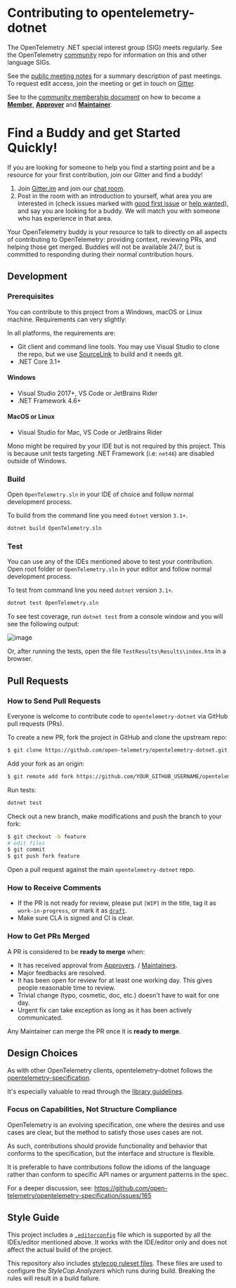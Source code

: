 # Contributing to opentelemetry-dotnet

The OpenTelemetry .NET special interest group (SIG) meets regularly. See the
OpenTelemetry [community](https://github.com/open-telemetry/community#net-sdk)
repo for information on this and other language SIGs.

See the [public meeting notes](https://docs.google.com/document/d/1yjjD6aBcLxlRazYrawukDgrhZMObwHARJbB9glWdHj8/edit?usp=sharing)
for a summary description of past meetings. To request edit access, join the
meeting or get in touch on [Gitter](https://gitter.im/open-telemetry/opentelemetry-dotnet).

See to the [community membership document](https://github.com/open-telemetry/community/blob/master/community-membership.md)
on how to become a [**Member**](https://github.com/open-telemetry/community/blob/master/community-membership.md#member),
[**Approver**](https://github.com/open-telemetry/community/blob/master/community-membership.md#approver)
and [**Maintainer**](https://github.com/open-telemetry/community/blob/master/community-membership.md#maintainer).

# Find a Buddy and get Started Quickly!

If you are looking for someone to help you find a starting point and be a resource for your first contribution, join our
Gitter and find a buddy!

1. Join [Gitter.im](https://gitter.im) and join our [chat room](https://gitter.im/open-telemetry/opentelemetry-dotnet).
2. Post in the room with an introduction to yourself, what area you are
   interested in (check issues marked with [good first
   issue](https://github.com/open-telemetry/opentelemetry-dotnet/labels/good%20first%20issue)
   or [help wanted](https://github.com/open-telemetry/opentelemetry-dotnet/labels/help%20wanted)),
   and say you are looking for a buddy. We will match you with someone who has experience in that area.

Your OpenTelemetry buddy is your resource to talk to directly on all aspects of contributing to OpenTelemetry: providing
context, reviewing PRs, and helping those get merged. Buddies will not be available 24/7, but is committed to responding
during their normal contribution hours.

## Development

### Prerequisites

You can contribute to this project from a Windows, macOS or Linux machine. Requirements can very slightly:

In all platforms, the requirements are:

* Git client and command line tools. You may use Visual Studio to clone the repo, but we use [SourceLink](https://github.com/dotnet/sourcelink) to build and it needs git.
* .NET Core 3.1+

#### Windows

* Visual Studio 2017+, VS Code or JetBrains Rider
* .NET Framework 4.6+

#### MacOS or Linux

* Visual Studio for Mac, VS Code or JetBrains Rider

Mono might be required by your IDE but is not required by this project.
This is because unit tests targeting .NET Framework (i.e: `net46`) are disabled outside of Windows.

### Build

Open `OpenTelemetry.sln` in your IDE of choice and follow normal development process.

To build from the command line you need `dotnet` version `3.1+`.

```sh
dotnet build OpenTelemetry.sln
```

### Test

You can use any of the IDEs mentioned above to test your contribution. Open root
folder or `OpenTelemetry.sln` in your editor and follow normal development
process.

To test from command line you need `dotnet` version `3.1+`.

```sh
dotnet test OpenTelemetry.sln
```

To see test coverage, run `dotnet test` from a console window and you will see the following output:

![image](https://user-images.githubusercontent.com/20248180/59361025-1e1e7980-8d29-11e9-8449-548caf0d7823.png)

Or, after running the tests, open the file `TestResults\Results\index.htm` in a browser.

## Pull Requests

### How to Send Pull Requests

Everyone is welcome to contribute code to `opentelemetry-dotnet` via GitHub
pull requests (PRs).

To create a new PR, fork the project in GitHub and clone the upstream repo:

```sh
$ git clone https://github.com/open-telemetry/opentelemetry-dotnet.git
```

Add your fork as an origin:

```sh
$ git remote add fork https://github.com/YOUR_GITHUB_USERNAME/opentelemetry-dotnet.git
```

Run tests:

```sh
dotnet test
```

Check out a new branch, make modifications and push the branch to your fork:

```sh
$ git checkout -b feature
# edit files
$ git commit
$ git push fork feature
```

Open a pull request against the main `opentelemetry-dotnet` repo.

### How to Receive Comments

* If the PR is not ready for review, please put `[WIP]` in the title, tag it
  as `work-in-progress`, or mark it as [`draft`](https://github.blog/2019-02-14-introducing-draft-pull-requests/).
* Make sure CLA is signed and CI is clear.

### How to Get PRs Merged

A PR is considered to be **ready to merge** when:
* It has received approval from [Approvers](https://github.com/open-telemetry/community/blob/master/community-membership.md#approver).
  / [Maintainers](https://github.com/open-telemetry/community/blob/master/community-membership.md#maintainer).
* Major feedbacks are resolved.
* It has been open for review for at least one working day. This gives people
  reasonable time to review.
* Trivial change (typo, cosmetic, doc, etc.) doesn't have to wait for one day.
* Urgent fix can take exception as long as it has been actively communicated.

Any Maintainer can merge the PR once it is **ready to merge**.

## Design Choices

As with other OpenTelemetry clients, opentelemetry-dotnet follows the 
[opentelemetry-specification](https://github.com/open-telemetry/opentelemetry-specification).

It's especially valuable to read through the [library guidelines](https://github.com/open-telemetry/opentelemetry-specification/blob/master/specification/library-guidelines.md).

### Focus on Capabilities, Not Structure Compliance

OpenTelemetry is an evolving specification, one where the desires and
use cases are clear, but the method to satisfy those uses cases are not.

As such, contributions should provide functionality and behavior that
conforms to the specification, but the interface and structure is flexible.

It is preferable to have contributions follow the idioms of the language 
rather than conform to specific API names or argument patterns in the spec.

For a deeper discussion, see: https://github.com/open-telemetry/opentelemetry-specification/issues/165

## Style Guide

This project includes a [`.editorconfig`](https://github.com/open-telemetry/opentelemetry-dotnet/blob/master/.editorconfig)
file which is supported by all the IDEs/editor mentioned above.
It works with the IDE/editor only and does not affect the actual build of the project.

This repository also includes [stylecop ruleset files](https://github.com/open-telemetry/opentelemetry-dotnet/tree/master/build). These files are used to configure the _StyleCop.Analyzers_ which runs during build. Breaking the rules will result in a build failure.
